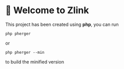 # 🚀 Welcome to Zlink

This project has been created using **php**, you can run

```terminal
php pherger
```

or

```terminal
php pherger --min
```

to build the minified version
